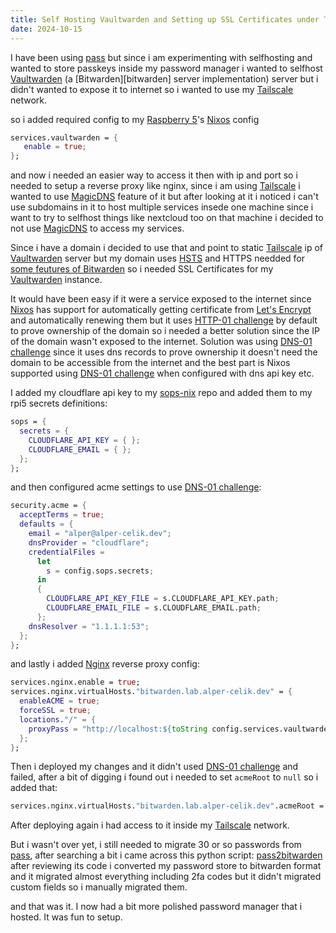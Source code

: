 ```yaml
---
title: Self Hosting Vaultwarden and Setting up SSL Certificates under Tailscale in Nixos
date: 2024-10-15
---
```


I have been using [pass][pass] but since i am experimenting with selfhosting and 
wanted to store passkeys inside my password manager i wanted to selfhost [Vaultwarden][vaultwarden]
(a [Bitwarden][bitwarden] server implementation) server but i didn't wanted to expose it to internet
so i wanted to use my [Tailscale][tailscale] network.

so i added required config to my [Raspberry 5][rpi5]'s [Nixos][nixos] config
```nix
services.vaultwarden = {
   enable = true;
};
```
and now i needed an easier way to access it then with ip and port so i needed to setup a reverse proxy like nginx,
since i am using [Tailscale][tailscale] i wanted to use [MagicDNS][mdns++] feature of it but after looking at it
i noticed i can't use subdomains in it to host multiple services insede one machine since i want to try to selfhost
things like nextcloud too on that machine i decided to not use [MagicDNS][mdns++] to access my services.

Since i have a domain i decided to use that and point to static [Tailscale][tailscale] ip of [Vaultwarden][vaultwarden] server
but my domain uses [HSTS][hsts] and HTTPS needded for [some feutures of Bitwarden][https-warning] so i needed SSL Certificates for my [Vaultwarden][vaultwarden] instance.

It would have been easy if it were a service exposed to the internet since [Nixos][nixos] has support for automatically getting certificate from [Let's Encrypt][LE]
and automatically renewing them but it uses [HTTP-01 challenge][challenges] by default to prove ownership of the domain so i needed a better solution since the IP of the domain wasn't exposed to the internet.
Solution was using [DNS-01 challenge][challenges] since it uses dns records to prove ownership it doesn't need the domain to be accessible from the internet and the best part is Nixos supported using [DNS-01 challenge][challenges]
when configured with dns api key etc.

I added my cloudflare api key to my [sops-nix][sops] repo and added them to my rpi5 secrets definitions:
```nix
sops = {
  secrets = {
    CLOUDFLARE_API_KEY = { };
    CLOUDFLARE_EMAIL = { };
  };
};
```
and then configured acme settings to use [DNS-01 challenge][challenges]:
```nix
security.acme = {
  acceptTerms = true;
  defaults = {
    email = "alper@alper-celik.dev";
    dnsProvider = "cloudflare";
    credentialFiles =
      let
        s = config.sops.secrets;
      in
      {
        CLOUDFLARE_API_KEY_FILE = s.CLOUDFLARE_API_KEY.path;
        CLOUDFLARE_EMAIL_FILE = s.CLOUDFLARE_EMAIL.path;
      };
    dnsResolver = "1.1.1.1:53";
  };
};
```
and lastly i added [Nginx][nginx] reverse proxy config:
```nix
services.nginx.enable = true;
services.nginx.virtualHosts."bitwarden.lab.alper-celik.dev" = {
  enableACME = true;
  forceSSL = true;
  locations."/" = {
    proxyPass = "http://localhost:${toString config.services.vaultwarden.config.ROCKET_PORT}";
  };
};
```
Then i deployed my changes and it didn't used [DNS-01 challenge][challenges] and failed,
after a bit of digging i found out i needed to set `acmeRoot` to `null` so i added that:
```nix
services.nginx.virtualHosts."bitwarden.lab.alper-celik.dev".acmeRoot = null;
```
After deploying again i had access to it inside my [Tailscale][tailscale] network.

But i wasn't over yet, i still needed to migrate 30 or so passwords from [pass][pass], after searching a bit i came across this python script: [pass2bitwarden][pass2bw] after 
reviewing its code i converted my password store to bitwarden format and it migrated almost everything including 2fa codes but it didn't migrated custom fields so i manually migrated them.

and that was it. I now had a bit more polished password manager that i hosted. It was fun to setup.

[pass]:https://www.passwordstore.org/
[vaultwarden]:https://github.com/dani-garcia/vaultwarden
[bitwardem]:https://bitwarden.com/
[tailscale]:https://bitwarden.com/
[rpi5]:https://www.raspberrypi.com/products/raspberry-pi-5/
[nixos]:https://nixos.org/
[mdns++]:https://tailscale.com/kb/1081/magicdns
[hsts]:https://en.wikipedia.org/wiki/HTTP_Strict_Transport_Security
[https-warning]:https://github.com/dani-garcia/vaultwarden?tab=readme-ov-file#installation
[LE]:https://letsencrypt.org/
[challenges]:https://letsencrypt.org/docs/challenge-types/
[sops]:https://github.com/Mic92/sops-nix
[nginx]:https://nginx.org/en/
[pass2bw]:https://github.com/quulah/pass2bitwarden
